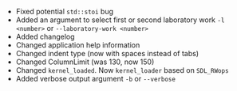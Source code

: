 - Fixed potential ``std::stoi`` bug
- Added an argument to select first or second laboratory work ``-l <number>`` or ``--laboratory-work <number>``
- Added changelog
- Changed application help information
- Changed indent type (now with spaces instead of tabs)
- Changed ColumnLimit (was 130, now 150)
- Changed ``kernel_loaded``. Now ``kernel_loader`` based on ``SDL_RWops``
- Added verbose output argument ``-b`` or ``--verbose``